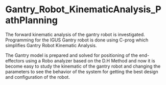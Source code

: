 # Gantry_Robot_KinematicAnalysis_PathPlanning
The forward kinematic analysis of the gantry robot is investigated. Programming for the IGUS Gantry robot is done  using C-prog which simplifies Gantry Robot Kinematic Analysis.



The Gantry model is prepared and solved for positioning of the end-effectors using a Robo analyzer based on the 
D.H Method and now it is become easy to study the kinematic of the gantry robot and 
changing the parameters to see the behavior of the system for getting the best design and 
configuration of the robot.
